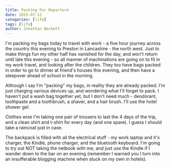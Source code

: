 ```yaml
---
title: Packing For Departure
date: 2015-07-12
categories: [life]
tags: [life]
author: Jonathan Beckett
---
```


I'm packing my bags today to travel with work - a five hour journey across the country this evening to Preston in Lancashire - the north west. Just to make things fun my other half has vanished for the day, and won't return until late this evening - so all manner of machinations are going on to fit in my work travel, and looking after the children. They too have bags packed in order to go to dinner at friend's houses this evening, and then have a sleepover ahead of school in the morning.

Although I say I'm "packing" my bags, in reality they are already packed. I'm just charging various devices up, and wondering what I'll forget to pack. I haven't put a wash bag together yet, but I don't need much - deodorant, toothpaste and a toothbrush, a shaver, and a hair brush. I'll use the hotel shower gel.

Clothes wise I'm taking one pair of trousers to last the 4 days of the trip, and a clean shirt and t-shirt for every day (and one spare). I guess I should take a raincoat just in case.

The backpack is filled with all the electrical stuff - my work laptop and it's charger, the Kindle, phone charger, and the bluetooth keyboard. I'm going to try out NOT taking the netbook with me, and just use the Kindle if I wander down to the bar on an evening (remember I warned you I turn into an insufferable blogging machine when stuck on my own in hotels).